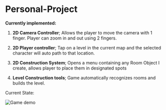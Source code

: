 # Personal-Project

<strong>Currently implemented:</strong>
1) <strong>2D Camera Controller</strong>; Allows the player to move the camera with 1 finger. Player can zoom in and out using 2 fingers. 

2) <strong>2D Player controller</strong>; Tap on a level in the current map and the selected character will auto path to that location.

3) <strong>2D Construction System</strong>; Opens a menu containing any Room Object I create, allows player to place them in designated spots

4) <strong>Level Construction tools</strong>; Game automatically recognizes rooms and builds the level. 

Current State:

![Game demo](https://user-images.githubusercontent.com/57662868/200647167-cc4fae6c-4943-4327-b6b1-19b8067ecf5e.gif)
